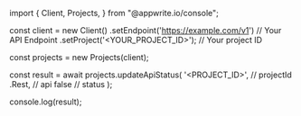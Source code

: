 import { Client, Projects,  } from "@appwrite.io/console";

const client = new Client()
    .setEndpoint('https://example.com/v1') // Your API Endpoint
    .setProject('<YOUR_PROJECT_ID>'); // Your project ID

const projects = new Projects(client);

const result = await projects.updateApiStatus(
    '<PROJECT_ID>', // projectId
    .Rest, // api
    false // status
);

console.log(result);
